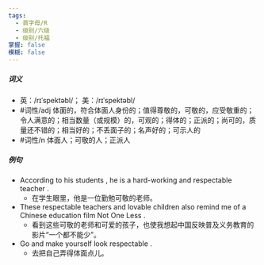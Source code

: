 ```yaml
---
tags:
  - 首字母/R
  - 级别/六级
  - 级别/托福
掌握: false
模糊: false
---
```

##### 词义
- 英：/rɪˈspektəbl/； 美：/rɪˈspektəbl/
- #词性/adj  体面的，符合体面人身份的；值得尊敬的，可敬的，应受敬重的；令人满意的；相当数量（或规模）的，可观的；得体的；正派的；尚可的，质量还不错的；相当好的；不丢面子的；名声好的；可示人的
- #词性/n  体面人；可敬的人；正派人
##### 例句
- According to his students , he is a hard-working and respectable teacher .
	- 在学生眼里，他是一位勤勉可敬的老师。
- These respectable teachers and lovable children also remind me of a Chinese education film Not One Less .
	- 看到这些可敬的老师和可爱的孩子，也使我想起中国反映普及义务教育的影片“一个都不能少”。
- Go and make yourself look respectable .
	- 去把自己弄得体面点儿。
